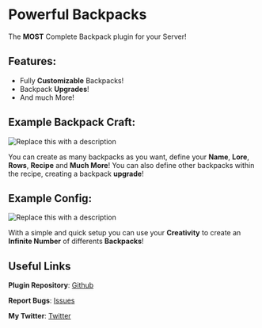 # Powerful Backpacks

The **MOST** Complete Backpack plugin for your Server!

## Features:
- Fully **Customizable** Backpacks!
- Backpack **Upgrades**!
- And much More!

## Example Backpack Craft:
![Replace this with a description](https://cdn.modrinth.com/data/cached_images/63871d98be3058354f076dc3472f89ed6869814c.png)

You can create as many backpacks as you want, define your **Name**, **Lore**, **Rows**, **Recipe** and **Much More**! You can also define other backpacks within the recipe, creating a backpack **upgrade**!

## Example Config:
![Replace this with a description](https://cdn.modrinth.com/data/cached_images/de57aa1602f4ea18c560d20066149261858737b6.png)

With a simple and quick setup you can use your **Creativity** to create an **Infinite Number** of differents **Backpacks**!

## Useful Links

**Plugin Repository**: [Github](https://github.com/FelipeRos19/PowerfulBackpacks)

**Report Bugs**: [Issues](https://github.com/FelipeRos19/PowerfulBackpacks/issues)

**My Twitter**: [Twitter](https://twitter.com/FelipeSz_19)
  
